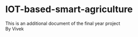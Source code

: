 # IOT-based-smart-agriculture
This is an additional document of the final year project 
<br>
By Vivek
